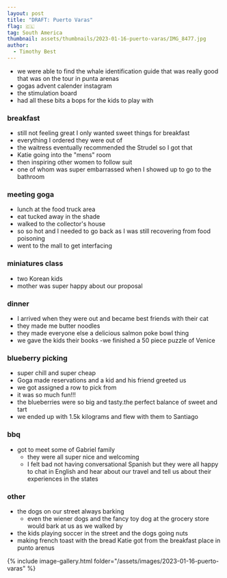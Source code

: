 ```yaml
---
layout: post
title: "DRAFT: Puerto Varas"
flag: 🇨🇱
tag: South America
thumbnail: assets/thumbnails/2023-01-16-puerto-varas/IMG_8477.jpg
author:
  - Timothy Best
---
```


- we were able to find the whale identification guide that was really good that was on the tour in punta arenas
- gogas advent calender instagram
- the stimulation board
- had all these bits a bops for the kids to play with

### breakfast

- still not feeling great I only wanted sweet things for breakfast
- everything I ordered they were out of
- the waitress eventually recommended the Strudel so I got that
- Katie going into the "mens" room
- then inspiring other women to follow suit
- one of whom was super embarrassed when I showed up to go to the bathroom

### meeting goga

- lunch at the food truck area
- eat tucked away in the shade
- walked to the collector's house
- so so hot and I needed to go back as I was still recovering from food poisoning
- went to the mall to get interfacing

### miniatures class

- two Korean kids
- mother was super happy about our proposal

### dinner

- I arrived when they were out and became best friends with their cat
- they made me butter noodles
- they made everyone else a delicious salmon poke bowl thing
- we gave the kids their books
  -we finished a 50 piece puzzle of Venice

### blueberry picking

- super chill and super cheap
- Goga made reservations and a kid and his friend greeted us
- we got assigned a row to pick from
- it was so much fun!!!
- the blueberries were so big and tasty.the perfect balance of sweet and tart
- we ended up with 1.5k kilograms and flew with them to Santiago

### bbq

- got to meet some of Gabriel family
  - they were all super nice and welcoming
  - I felt bad not having conversational Spanish but they were all happy to chat in English and hear about our travel and tell us about their experiences in the states

### other

- the dogs on our street always barking
  - even the wiener dogs and the fancy toy dog at the grocery store would bark at us as we walked by
- the kids playing soccer in the street and the dogs going nuts
- making french toast with the bread Katie got from the breakfast place in punto arenus

{% include image-gallery.html folder="/assets/images/2023-01-16-puerto-varas" %}
